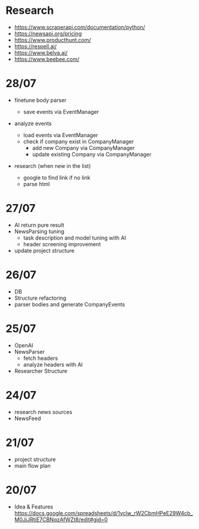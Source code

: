 
# Research


- https://www.scraperapi.com/documentation/python/
- https://newsapi.org/pricing
- https://www.producthunt.com/
- https://respell.ai/
- https://www.belva.ai/
- https://www.beebee.com/


# 28/07
- finetune body parser
  - save events via EventManager

- analyze events
  - load events via EventManager
  - check if company exist in CompanyManager
    - add new Company via CompanyManager
    - update existing Company via CompanyManager

- research (when new in the list)
  - google to find link if no link
  - parse html


# 27/07
+ AI return pure result
+ NewsParsing tuning
  + task description and model tuning with AI
  + header screening improvement
+ update project structure


# 26/07
+ DB
+ Structure refactoring
+ parser bodies and generate CompanyEvents


# 25/07
+ OpenAI
+ NewsParser
  + fetch headers
  + analyze headers with AI
+ Researcher Structure  

# 24/07
+ research news sources
+ NewsFeed


# 21/07
+ project structure
+ main flow plan


# 20/07
+ Idea & Features https://docs.google.com/spreadsheets/d/1yclw_rW2CbmHPeE29W4cb_M0JjJRtiE7CBNqzAfWZt8/edit#gid=0
